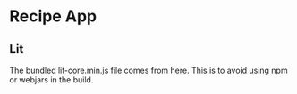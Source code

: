 # Recipe App

## Lit

The bundled lit-core.min.js file comes from [here](https://lit.dev/docs/getting-started/#use-bundles). This is to avoid using npm or webjars in the build.